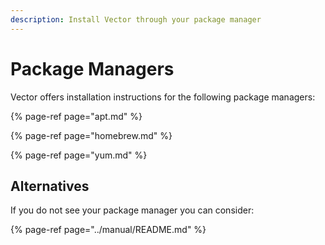 ```yaml
---
description: Install Vector through your package manager
---
```


# Package Managers

Vector offers installation instructions for the following package managers:

{% page-ref page="apt.md" %}

{% page-ref page="homebrew.md" %}

{% page-ref page="yum.md" %}

## Alternatives

If you do not see your package manager you can consider:

{% page-ref page="../manual/README.md" %}


[docs.platforms]: ../../../setup/installation/platforms/README.md
